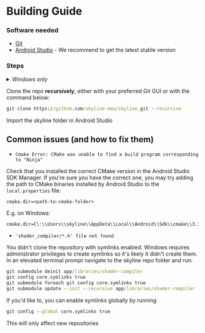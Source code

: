 # Building Guide

### Software needed
* [Git](https://git-scm.com/download)
* [Android Studio](https://developer.android.com/studio) - We recommend to get the latest stable version

### Steps
<details><summary><i>Windows only</i></summary>
<p>

> In a terminal prompt with administrator privileges, enable git symlinks globally:
>
> ```cmd
> git config --global core.symlinks true
> ```
> 
> Use this elevated prompt for the next steps

</p>
</details>

Clone the repo **recursively**, either with your preferred Git GUI or with the command below:
```cmd
git clone https://github.com/skyline-emu/skyline.git --recursive
```

Import the skyline folder in Android Studio


## Common issues (and how to fix them)

* `Cmake Error: CMake was unable to find a build program corresponding to "Ninja"`

Check that you installed the correct CMake version in the Android Studio SDK Manager. If you're sure you have the correct one, you may try adding the path to CMake binaries installed by Android Studio to the `local.properties` file:
```properties
cmake.dir=<path-to-cmake-folder>
```
E.g. on Windows:
```properties
cmake.dir=C\:\\Users\\skyline\\AppData\\Local\\Android\\Sdk\\cmake\\3.18.1
```

* `'shader_compiler/*.h' file not found`

You didn't clone the repository with symlinks enabled. Windows requires administrator privileges to create symlinks so it's likely it didn't create them.
In an elevated terminal prompt navigate to the skyline repo folder and run:
```cmd
git submodule deinit app/libraries/shader-compiler
git config core.symlinks true
git submodule foreach git config core.symlinks true
git submodule update --init --recursive app/libraries/shader-compiler
```
If you'd like to, you can enable symlinks globally by running
```cmd
git config --global core.symlinks true
```
This will only affect new repositories
